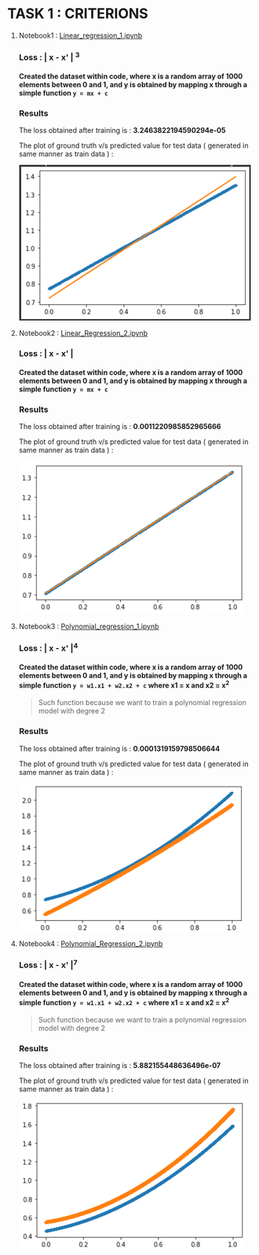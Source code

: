 # TASK 1 : CRITERIONS

1. Notebook1 : [Linear_regression_1.ipynb](https://github.com/akhilagrawal1001/Pclub-Secy-Task1/blob/master/Linear_regression_1.ipynb)

    ### Loss : | x - x' | <sup>3</sup>

    #### Created the dataset within code, where x is a random array of 1000 elements between 0 and 1, and y is obtained by mapping x through a simple function `y = mx + c`

    ### Results

    The loss obtained after training is : **3.2463822194590294e-05**

    The plot of ground truth v/s predicted value for test data ( generated in same manner as train data ) :

    ![Image](assets\LR1.png)

2. Notebook2 : [Linear_Regression_2.ipynb](https://github.com/akhilagrawal1001/Pclub-Secy-Task1/blob/master/Linear_Regression_2.ipynb)

    ### Loss : | x - x' |

    #### Created the dataset within code, where x is a random array of 1000 elements between 0 and 1, and y is obtained by mapping x through a simple function `y = mx + c`

    ### Results

    The loss obtained after training is : **0.0011220985852965666**

    The plot of ground truth v/s predicted value for test data ( generated in same manner as train data ) :

    ![Image](assets\LR2.png)

3. Notebook3 : [Polynomial_regression_1.ipynb](https://github.com/akhilagrawal1001/Pclub-Secy-Task1/blob/master/Polynomial_regression_1.ipynb)

    ### Loss : | x - x' |<sup>4</sup>

    #### Created the dataset within code, where x is a random array of 1000 elements between 0 and 1, and y is obtained by mapping x through a simple function `y = w1.x1 + w2.x2 + c` where x1 = x and x2 = x<sup>2</sup> 
    > Such function because we want to train a polynomial regression model with degree 2

    ### Results

    The loss obtained after training is : **0.0001319159798506644**

    The plot of ground truth v/s predicted value for test data ( generated in same manner as train data ) :

    ![Image](assets\PR1.png)

4. Notebook4 : [Polynomial_Regression_2.ipynb](https://github.com/akhilagrawal1001/Pclub-Secy-Task1/blob/master/Polynomial_Regression_2.ipynb)

    ### Loss : | x - x' |<sup>7</sup>

    #### Created the dataset within code, where x is a random array of 1000 elements between 0 and 1, and y is obtained by mapping x through a simple function `y = w1.x1 + w2.x2 + c` where x1 = x and x2 = x<sup>2</sup> 
    > Such function because we want to train a polynomial regression model with degree 2

    ### Results

    The loss obtained after training is : **5.882155448636496e-07**

    The plot of ground truth v/s predicted value for test data ( generated in same manner as train data ) :

    ![Image](assets\PR2.png)
